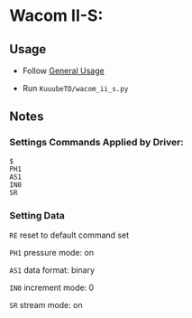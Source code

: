 # Wacom II-S:

## Usage

- Follow [General Usage](./general_usage.md)

- Run `KuuubeTD/wacom_ii_s.py`

## Notes

### Settings Commands Applied by Driver:

```
$
PH1
AS1
IN0
SR
```

### Setting Data

`RE` reset to default command set

`PH1` pressure mode: on

`AS1` data format: binary

`IN0` increment mode: 0

`SR` stream mode: on